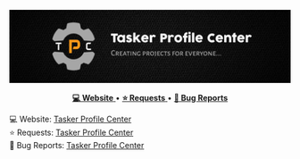 <!-- Banner -->
![Banner](banner.jpg)

<!-- Links -->
<p align="center">
  <a href="https://taskerprofilecenter.com/">
    <strong>💻 Website</strong>
  </a>
  •
  <a href="https://requests.taskerprofilecenter.com/">
    <strong>⭐ Requests</strong>
  </a> •
  <a href="https://bug-reports.taskerprofilecenter.com/">
    <strong>🐞 Bug Reports</strong>
  </a>
</p>

💻 Website: [Tasker Profile Center](https://taskerprofilecenter.com/)<br/>
⭐ Requests: [Tasker Profile Center](https://requests.taskerprofilecenter.com/)<br/>
🐞 Bug Reports: [Tasker Profile Center](https://bug-reports.taskerprofilecenter.com/)<br/>

